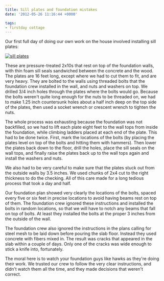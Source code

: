 ```yaml
---
title: Sill plates and foundation mistakes
date: '2012-05-26 11:16:44 +0000'

tags:
- firstday cottage
---
```


Our first full day of doing our own work on the house involved
installing sill plates:
<!--more-->

[![sill plates](/gallery/firstday-cottage/IMG_20120524_072422_hu_9e73830c1bc79075.jpg)](/gallery/firstday-cottage/IMG_20120524_072422.jpg)

These are pressure-treated 2x10s that rest on top of the foundation
walls, with thin foam sill seals sandwiched between the concrete and
the wood.  The plates are 16 feet long, except where we had to cut
them to fit, and are very heavy.  They are bolted to the walls using
threaded bolts that the foundation crew installed in the wall, and
nuts and washers on top.  We drilled 3/4 inch holes through the plates
where the bolts would go.  Because the bolts weren't quite long enough
for the nuts to be threaded on, we had to make 1.25 inch countersunk
holes about a half inch deep on the top side of the plates, then used
a socket wrench or crescent wrench to tighten the nuts.

The whole process was exhausting because the foundation was not
backfilled, so we had to lift each plate eight feet to the wall tops
from inside the foundation, while climbing ladders placed at each end
of the plate.  This had to be done twice.  First, mark the locations
of the bolts (by placing the plates level on top of the bolts and
hitting them with hammers).  Then lower the plates back down to the
floor, drill the holes, place the sill seals on the wall tops, and
finally raise the plates back up to the wall tops again and install
the washers and nuts.

We also had to be very careful to make sure that the plates stuck out
from the outside walls by 3.5 inches.  We used chunks of 2x4 cut to
the right thickness to do the checking.  All of this care made for a
long tedious process that took a day and half.

Our foundation plan showed very clearly the locations of the bolts,
spaced every five or six feet in precise locations to avoid having
beams rest on top of them.  The foundation crew ignored these
instructions and installed the bolts in random locations, so that we
will have to notch any beams that fall on top of bolts.  At least they
installed the bolts at the proper 3 inches from the outside of the
wall.

The foundation crew also ignored the instructions in the plans calling
for steel mesh to be laid down before pouring the slab floor.  Instead
they used concrete with fibers mixed in.  The result was cracks that
appeared in the slab within a couple of days.  Only one of the cracks
was wide enough to stick a knife into, fortunately.

The moral here is to watch your foundation guys like hawks as they're
doing their work.  We trusted our crew to follow the very clear
instructions, and didn't watch them all the time, and they made
decisions that weren't correct.
